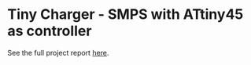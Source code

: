 # Tiny Charger - SMPS with ATtiny45 as controller

See the full project report [here](https://drive.google.com/file/d/1d4MJYO5IpWjgHJSiFnMgxkwMCUUcE0Kj/view?usp=drive_link).